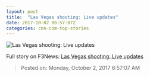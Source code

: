 ```yaml
---
layout: post
title:  "Las Vegas shooting: Live updates"
date: 2017-10-02 06:57:07Z
categories: cnn-com-top-stories
---
```


![Las Vegas shooting: Live updates](http://i2.cdn.cnn.com/cnnnext/dam/assets/171002073132-01-las-vegas-incident-1002-restricted-super-tease.jpg)




Full story on F3News: [Las Vegas shooting: Live updates](http://www.f3nws.com/n/xtREYG)

> Posted on: Monday, October 2, 2017 6:57:07 AM
